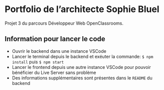 # Portfolio de l’architecte Sophie Bluel

Projet 3 du parcours Développeur Web OpenClassrooms.

## Information pour lancer le code
 - Ouvrir le backend dans une instance VSCode
 - Lancer le terminal depuis le backend et exéuter la commande:
 `$ npm install`
 puis 
 `$ npm start`
 - Lancer le frontend depuis une autre instance VSCode pour pouvoir bénéficier du Live Server sans problème
 - Des informations supplémentaires sont présentes dans le `README` du backend

